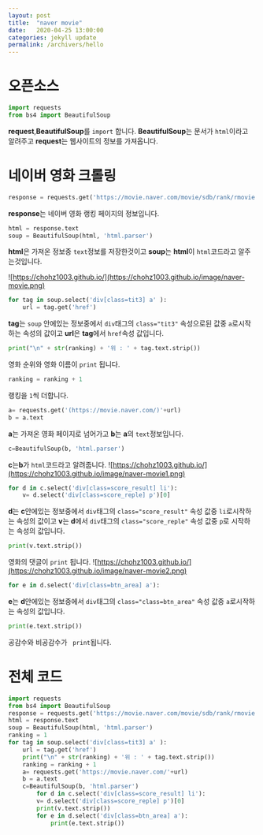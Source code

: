 ```yaml
---
layout: post
title:  "naver movie"
date:   2020-04-25 13:00:00
categories: jekyll update
permalink: /archivers/hello
---
```



# 오픈소스

```python
import requests
from bs4 import BeautifulSoup
```

**request**,**BeautifulSoup**를  ``import`` 합니다.
**BeautifulSoup**는 문서가  ``html``이라고  알려주고
**request**는 웹사이트의 정보를 가져옵니다.
# 네이버 영화 크롤링
```python
response = requests.get('https://movie.naver.com/movie/sdb/rank/rmovie.nhn')
```
**response**는 네이버  영화 랭킹 페이지의 정보입니다.
```python
html = response.text  
soup = BeautifulSoup(html, 'html.parser') 
```
**html**은 가져온 정보중 ``text``정보를 저장한것이고
**soup**는 **html**이 ``html``코드라고 알주는것입니다.

![https://chohz1003.github.io/](https://chohz1003.github.io/image/naver-movie.png)
```python
for tag in soup.select('div[class=tit3] a' ):  
	url = tag.get('href')
```
**tag**는 ``soup`` 안에있는 정보중에서 ``div``태그의 ``class="tit3"`` 속성으로된 값중 ``a``로시작하는 속성의 값이고
**url**은 **tag**에서 ``href``속성 값입니다.

```python
print("\n" + str(ranking) + '위 : ' + tag.text.strip())
```
영화 순위와 영화 이름이 ``print`` 됩니다.

```python
ranking = ranking + 1
```
랭킹을 ``1``씩 더합니다.

```python
a= requests.get('(https://movie.naver.com/)'+url)
b = a.text
```
**a**는 가져온 영화  페이지로 넘어가고
**b**는 **a**의 ``text``정보입니다.
```python
c=BeautifulSoup(b, 'html.parser')
```
**c**는**b**가 ``html``코드라고 알려줍니다.
![https://chohz1003.github.io/](https://chohz1003.github.io/image/naver-movie1.png)

```python
for d in c.select('div[class=score_result] li'):  
	v= d.select('div[class=score_reple] p')[0]
```
**d**는 **c**안에있는 정보중에서 ``div``태그의 ``class="score_result"`` 속성 값중 ``li``로시작하는 속성의 값이고
**v**는 **d**에서 ``div``태그의 ``class="score_reple"`` 속성 값중 ``p``로 시작하는 속성의 값입니다.
```python
print(v.text.strip())
```
영화의 댓글이 ``print`` 됩니다.
![https://chohz1003.github.io/](https://chohz1003.github.io/image/naver-movie2.png)
```python
for e in d.select('div[class=btn_area] a'):  
```
**e**는 **d**안에있는 정보중에서 ``div``태그의 ``class="class=btn_area"`` 속성 값중 ``a``로시작하는 속성의 값입니다.
```python
print(e.text.strip())
```
공감수와 비공감수가 `` print``됩니다.

# 전체 코드
```python
import requests  
from bs4 import BeautifulSoup  
response = requests.get('https://movie.naver.com/movie/sdb/rank/rmovie.nhn')  
html = response.text  
soup = BeautifulSoup(html, 'html.parser')  
ranking = 1  
for tag in soup.select('div[class=tit3] a' ):  
	url = tag.get('href')  
	print("\n" + str(ranking) + '위 : ' + tag.text.strip())  
	ranking = ranking + 1  
	a= requests.get('https://movie.naver.com/'+url)  
	b = a.text  
	c=BeautifulSoup(b, 'html.parser')  
		for d in c.select('div[class=score_result] li'):  
		v= d.select('div[class=score_reple] p')[0]  
		print(v.text.strip())  
		for e in d.select('div[class=btn_area] a'):  
			print(e.text.strip())
